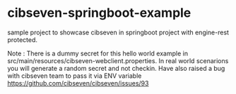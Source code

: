 # cibseven-springboot-example
sample project to showcase cibseven in springboot project with engine-rest protected.


Note : There is a dummy secret for this hello world example in src/main/resources/cibseven-webclient.properties. In real world scenarions you will generate a random secret and not checkin. Have also raised a bug with cibseven team to pass it via ENV variable https://github.com/cibseven/cibseven/issues/93
